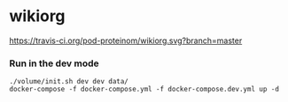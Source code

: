 # wikiorg
https://travis-ci.org/pod-proteinom/wikiorg.svg?branch=master

### Run in the dev mode
	./volume/init.sh dev dev data/
	docker-compose -f docker-compose.yml -f docker-compose.dev.yml up -d